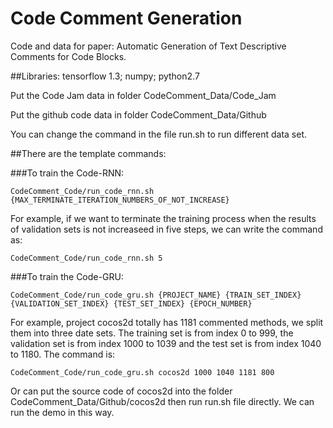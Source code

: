 # Code Comment Generation

Code and data for paper: Automatic Generation of Text Descriptive Comments for Code Blocks.

##Libraries: tensorflow 1.3; numpy; python2.7

Put the Code Jam data in folder CodeComment_Data/Code_Jam

Put the github code data in folder CodeComment_Data/Github

You can change the command in the file run.sh to run different data set.

##There are the template commands:

###To train the Code-RNN:
```
CodeComment_Code/run_code_rnn.sh {MAX_TERMINATE_ITERATION_NUMBERS_OF_NOT_INCREASE}
```
For example, if we want to terminate the training process when the results of validation sets is not increaseed in five steps, we can write the command as:
```
CodeComment_Code/run_code_rnn.sh 5
```
###To train the Code-GRU:
```
CodeComment_Code/run_code_gru.sh {PROJECT_NAME} {TRAIN_SET_INDEX} {VALIDATION_SET_INDEX} {TEST_SET_INDEX} {EPOCH_NUMBER}
```
For example, project cocos2d totally has 1181 commented methods, we split them into three date sets. The training set is from index 0 to 999, the validation set is from index 1000 to 1039 and the test set is from index 1040 to 1180. The command is:
```
CodeComment_Code/run_code_gru.sh cocos2d 1000 1040 1181 800
```
Or can put the source code of cocos2d into the folder CodeComment_Data/Github/cocos2d then run run.sh file directly. We can run the demo in this way.

